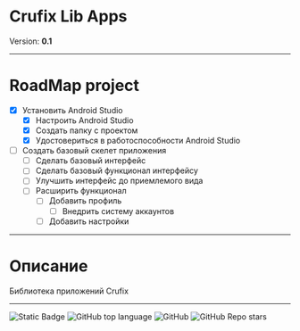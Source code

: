 # Crufix Lib Apps
Version: **0.1**
****
# RoadMap project
- [x] Установить Android Studio
  - [x] Настроить Android Studio
  - [x] Создать папку с проектом
  - [x] Удостовериться в работоспособности Android Studio
- [ ] Создать базовый скелет приложения
  - [ ] Сделать базовый интерфейс
  - [ ] Сделать базовый функционал интерфейсу
  - [ ] Улучшить интерфейс до приемлемого вида
  - [ ] Расширить функционал
    - [ ] Добавить профиль
      - [ ] Внедрить систему аккаунтов
    - [ ] Добавить настройки
****
# Описание
Библиотека приложений Crufix
****
![Static Badge](https://img.shields.io/badge/Crufix-Lib_Apps-Oxygen)
![GitHub top language](https://img.shields.io/github/languages/top/GoodVaib/Crufix-lib-apps)
![GitHub](https://img.shields.io/github/license/GoodVaib/Crufix-lib-apps)
![GitHub Repo stars](https://img.shields.io/github/stars/GoodVaib/Crufix-lib-apps)
